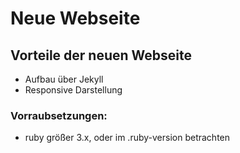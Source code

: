 # Neue Webseite

## Vorteile der neuen Webseite

- Aufbau über Jekyll
- Responsive Darstellung

### Vorraubsetzungen:

- ruby größer 3.x, oder im .ruby-version betrachten
